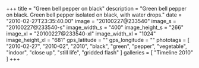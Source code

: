 +++
title = "Green bell pepper on black"
description = "Green bell pepper on black. Green bell pepper isolated on black, with water drops."
date = "2010-02-27T23:35:40.00"
image = "20100227@233540"
image_s = "20100227@233540-s"
image_width_s = "400"
image_height_s = "266"
image_xl = "20100227@233540-xl"
image_width_xl = "1024"
image_height_xl = "681"
gps_latitude = ""
gps_longitude = ""
phototags = [ "2010-02-27", "2010-02", "2010", "black", "green", "pepper", "vegetable", "indoor", "close up", "still life", "gridded flash" ]
galleries = [ "Timeline 2010" ]
+++
